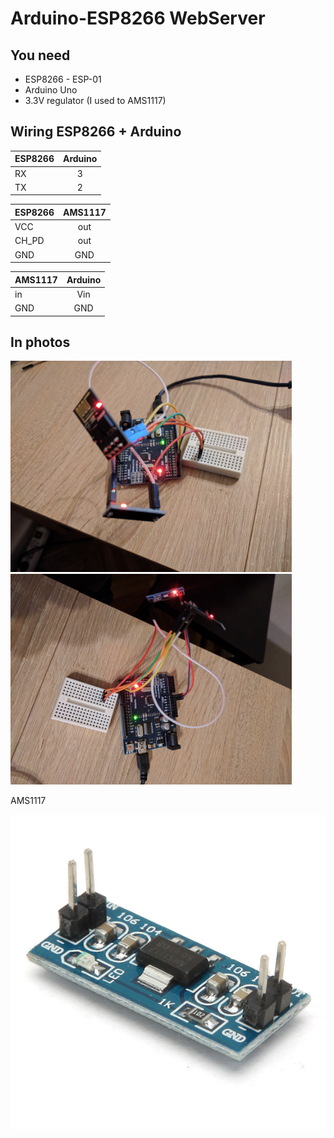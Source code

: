 # Arduino-ESP8266 WebServer

## You need
- ESP8266 - ESP-01
- Arduino Uno
- 3.3V regulator (I used to AMS1117)


## Wiring ESP8266 + Arduino

| ESP8266 | Arduino | 
| ------- |:-------:|
| RX | 3 |
| TX | 2 |

| ESP8266 | AMS1117 | 
| ------- |:-------:|
| VCC | out |
| CH_PD | out |
| GND | GND |


| AMS1117 | Arduino | 
| ------- |:-------:|
| in | Vin |
| GND | GND |

## In photos

<img src="https://raw.githubusercontent.com/jjarcik/Arduino-ESP8266-WebServer/master/IMG_20161227_211430.jpg" width="450">
<img src="https://raw.githubusercontent.com/jjarcik/Arduino-ESP8266-WebServer/master/IMG_20161227_211438.jpg" width="450">

AMS1117

<img src="https://raw.githubusercontent.com/jjarcik/Arduino-ESP8266-WebServer/master/SKU246891a.jpg" />
